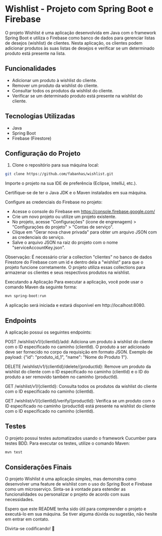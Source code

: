 # Wishlist - Projeto com Spring Boot e Firebase

O projeto Wishlist é uma aplicação desenvolvida em Java com o framework Spring Boot e utiliza o Firebase como banco de dados para gerenciar listas de desejos (wishlist) de clientes. Nesta aplicação, os clientes podem adicionar produtos às suas listas de desejos e verificar se um determinado produto está presente na lista.

## Funcionalidades

- Adicionar um produto à wishlist do cliente.
- Remover um produto da wishlist do cliente.
- Consultar todos os produtos da wishlist do cliente.
- Verificar se um determinado produto está presente na wishlist do cliente.

## Tecnologias Utilizadas

- Java
- Spring Boot
- Firebase (Firestore)

## Configuração do Projeto

1. Clone o repositório para sua máquina local:

```bash
git clone https://github.com/fabanhas/wishlist.git
```

Importe o projeto na sua IDE de preferência (Eclipse, IntelliJ, etc.).

Certifique-se de ter o Java JDK e o Maven instalados em sua máquina.


Configure as credenciais do Firebase no projeto:

- Acesse o console do Firebase em https://console.firebase.google.com/
- Crie um novo projeto ou utilize um projeto existente.
- No projeto, acesse "Configurações" (ícone de engrenagem) > "Configurações do projeto" > "Contas de serviço".
- Clique em "Gerar nova chave privada" para obter um arquivo JSON com as credenciais do serviço.
- Salve o arquivo JSON na raiz do projeto com o nome "serviceAccountKey.json".

Observação: É necessário criar a collection "clientes" no banco de dados Firestore do Firebase com um id e dentro dela a "wishlist" para que o projeto funcione corretamente. O projeto utiliza essas collections para armazenar os clientes e seus respectivos produtos na wishlist.

Executando a Aplicação
Para executar a aplicação, você pode usar o comando Maven da seguinte forma:

```bash
mvn spring-boot:run
```

A aplicação será iniciada e estará disponível em http://localhost:8080.

## Endpoints

A aplicação possui os seguintes endpoints:

POST /wishlist/v1/{clientId}/add: Adiciona um produto à wishlist do cliente com o ID especificado no caminho (clientId). O produto a ser adicionado deve ser fornecido no corpo da requisição em formato JSON. Exemplo de payload: {"id": "produto_id_1", "name": "Nome do Produto 1"}.

DELETE /wishlist/v1/{clientId}/delete/{productId}: Remove um produto da wishlist do cliente com o ID especificado no caminho (clientId) e o ID do produto a ser removido também no caminho (productId).

GET /wishlist/v1/{clientId}: Consulta todos os produtos da wishlist do cliente com o ID especificado no caminho (clientId).

GET /wishlist/v1/{clientId}/verify/{productId}: Verifica se um produto com o ID especificado no caminho (productId) está presente na wishlist do cliente com o ID especificado no caminho (clientId).

## Testes

O projeto possui testes automatizados usando o framework Cucumber para testes BDD. Para executar os testes, utilize o comando Maven:

```bash
mvn test
```

## Considerações Finais

O projeto Wishlist é uma aplicação simples, mas demonstra como desenvolver uma feature de wishlist com o uso do Spring Boot e Firebase como um microserviço. Sinta-se à vontade para estender as funcionalidades ou personalizar o projeto de acordo com suas necessidades.

Espero que este README tenha sido útil para compreender o projeto e executá-lo em sua máquina. Se tiver alguma dúvida ou sugestão, não hesite em entrar em contato.

Divirta-se codificando! 🚀